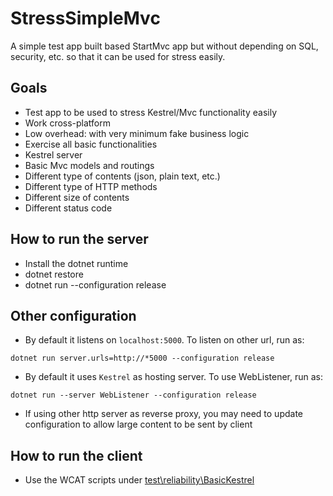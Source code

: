 ﻿# StressSimpleMvc
A simple test app built based StartMvc app but without depending on SQL, security, etc. so that it can be used for stress easily.

## Goals

* Test app to be used to stress Kestrel/Mvc functionality easily
* Work cross-platform
*  Low overhead: with very minimum fake business logic
* Exercise all basic functionalities
 * Kestrel server
 * Basic Mvc models and routings
 * Different type of contents (json, plain text, etc.)
 * Different type of HTTP methods
 * Different size of contents
 * Different status code

## How to run the server 
* Install the dotnet runtime
* dotnet restore
* dotnet run --configuration release

## Other configuration

* By default it listens on `localhost:5000`. To listen on other url, run as:

```
dotnet run server.urls=http://*5000 --configuration release
```

* By default it uses `Kestrel` as hosting server. To use WebListener, run as:

```
dotnet run --server WebListener --configuration release
```

* If using other http server as reverse proxy, you may need to update configuration to allow large content to be sent by client

## How to run the client

* Use the WCAT scripts under [test\reliability\BasicKestrel](../../test/Reliability/BasicKestrel/)
